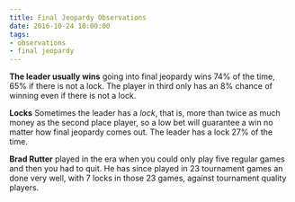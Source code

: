 ```yaml
---
title: Final Jeopardy Observations
date: 2016-10-24 10:00:00
tags:
- observations
- final jeopardy
---
```

**The leader usually wins**  going into final jeopardy wins 74% of the time, 65% if there is not a lock. The player in third only has an 8% chance of winning even if there is not a lock.

**Locks** Sometimes the leader has a <em>lock</em>, that is, more than twice as much money as the second place player, so a low bet will guarantee a win no matter how final jeopardy comes out. The leader has a lock 27% of the time.

**Brad Rutter** played in the era when you could only play five regular games and then you had to quit. He has since played in 23 tournament games an done very well, with 7 locks in those 23 games, against tournament quality players.
